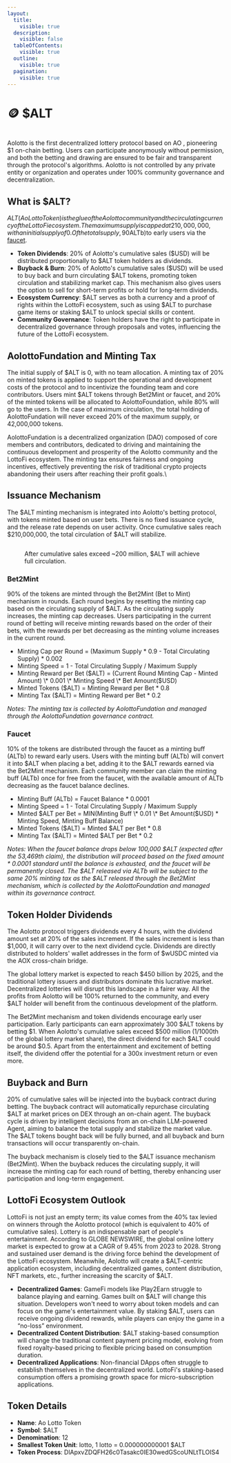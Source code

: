 ```yaml
---
layout:
  title:
    visible: true
  description:
    visible: false
  tableOfContents:
    visible: true
  outline:
    visible: true
  pagination:
    visible: true
---
```


# 🪙 $ALT

<figure><img src=".gitbook/assets/tokenomics.png" alt=""><figcaption></figcaption></figure>

Aolotto is the first decentralized lottery protocol based on AO , pioneering $1 on-chain betting. Users can participate anonymously without permission, and both the betting and drawing are ensured to be fair and transparent through the protocol's algorithms. Aolotto is not controlled by any private entity or organization and operates under 100% community governance and decentralization.

## What is $ALT?

$ALT (AoLottoToken) is the glue of the Aolotto community and the circulating currency of the LottoFi ecosystem. The maximum supply is capped at 210,000,000, with an initial supply of 0. Of the total supply, 90% (189,000,000) will be minted through the [Bet2Mint](usdalt.md#bet2mint) mechanism, and 10% (21,000,000) will be distributed as a minting buff ($ALTb)to early users via the [faucet](usdalt.md#faucet).

* **Token Dividends**: 20% of Aolotto's cumulative sales ($USD) will be distributed proportionally to $ALT token holders as dividends.
* **Buyback & Burn**: 20% of Aolotto's cumulative sales ($USD) will be used to buy back and burn circulating $ALT tokens, promoting token circulation and stabilizing market cap. This mechanism also gives users the option to sell for short-term profits or hold for long-term dividends.
* **Ecosystem Currency**: $ALT serves as both a currency and a proof of rights within the LottoFi ecosystem, such as using $ALT to purchase game items or staking $ALT to unlock special skills or content.
* **Community Governance**: Token holders have the right to participate in decentralized governance through proposals and votes, influencing the future of the LottoFi ecosystem.

## **AolottoFundation and Minting Tax**

The initial supply of $ALT is 0, with no team allocation. A minting tax of 20% on minted tokens is applied to support the operational and development costs of the protocol and to incentivize the founding team and core contributors. Users mint $ALT tokens through Bet2Mint or faucet, and 20% of the minted tokens will be allocated to AolottoFoundation, while 80% will go to the users. In the case of maximum circulation, the total holding of AolottoFundation will never exceed 20% of the maximum supply, or 42,000,000 tokens.

AolottoFundation is a decentralized organization (DAO) composed of core members and contributors, dedicated to driving and maintaining the continuous development and prosperity of the Aolotto community and the LottoFi ecosystem. The minting tax ensures fairness and ongoing incentives, effectively preventing the risk of traditional crypto projects abandoning their users after reaching their profit goals.\


## **Issuance Mechanism**

The $ALT minting mechanism is integrated into Aolotto's betting protocol, with tokens minted based on user bets. There is no fixed issuance cycle, and the release rate depends on user activity. Once cumulative sales reach $210,000,000, the total circulation of $ALT will stabilize.

<div data-full-width="false"><figure><img src=".gitbook/assets/chart.png" alt=""><figcaption><p>After cumulative sales exceed ~200 million, $ALT will achieve full circulation.</p></figcaption></figure></div>



### **Bet2Mint**

90% of the tokens are minted through the Bet2Mint (Bet to Mint) mechanism in rounds. Each round begins by resetting the minting cap based on the circulating supply of $ALT. As the circulating supply increases, the minting cap decreases. Users participating in the current round of betting will receive minting rewards based on the order of their bets, with the rewards per bet decreasing as the minting volume increases in the current round.

* Minting Cap per Round = (Maximum Supply \* 0.9 - Total Circulating Supply) \* 0.002
* Minting Speed = 1 - Total Circulating Supply / Maximum Supply
* Minting Reward per Bet ($ALT) = (Current Round Minting Cap - Minted Amount) \* 0.001 \* Minting Speed \* Bet Amount($USD)
* Minted Tokens ($ALT) = Minting Reward per Bet \* 0.8
* Minting Tax ($ALT) = Minting Reward per Bet \* 0.2

_Notes: The minting tax is collected by AolottoFundation and managed through the AolottoFundation governance contract._

### **Faucet**

10% of the tokens are distributed through the faucet as a minting buff (ALTb) to reward early users. Users with the minting buff (ALTb) will convert it into $ALT when placing a bet, adding it to the $ALT rewards earned via the Bet2Mint mechanism. Each community member can claim the minting buff (ALTb) once for free from the faucet, with the available amount of ALTb decreasing as the faucet balance declines.

* Minting Buff (ALTb) = Faucet Balance \* 0.0001
* Minting Speed = 1 - Total Circulating Supply / Maximum Supply
* Minted $ALT per Bet = MIN(Minting Buff \* 0.01 \* Bet Amount($USD) \* Minting Speed, Minting Buff Balance)
* Minted Tokens ($ALT) = Minted $ALT per Bet \* 0.8
* Minting Tax ($ALT) = Minted $ALT per Bet \* 0.2

_Notes: When the faucet balance drops below 100,000 $ALT (expected after the 53,469th claim), the distribution will proceed based on the fixed amount \* 0.0001 standard until the balance is exhausted, and the faucet will be permanently closed. The $ALT released via ALTb will be subject to the same 20% minting tax as the $ALT released through the Bet2Mint mechanism, which is collected by the AolottoFoundation and managed within its governance contract._

## **Token Holder Dividends**

The Aolotto protocol triggers dividends every 4 hours, with the dividend amount set at 20% of the sales increment. If the sales increment is less than $1,000, it will carry over to the next dividend cycle. Dividends are directly distributed to holders' wallet addresses in the form of $wUSDC minted via the AOX cross-chain bridge.

The global lottery market is expected to reach $450 billion by 2025, and the traditional lottery issuers and distributors dominate this lucrative market. Decentralized lotteries will disrupt this landscape in a fairer way. All the profits from Aolotto will be 100% returned to the community, and every $ALT holder will benefit from the continuous development of the platform.

The Bet2Mint mechanism and token dividends encourage early user participation. Early participants can earn approximately 300 $ALT tokens by betting $1. When Aolotto's cumulative sales exceed $500 million (1/1000th of the global lottery market share), the direct dividend for each $ALT could be around $0.5. Apart from the entertainment and excitement of betting itself, the dividend offer the potential for a 300x investment return or even more.

## **Buyback and Burn**

20% of cumulative sales will be injected into the buyback contract during betting. The buyback contract will automatically repurchase circulating $ALT at market prices on DEX through an on-chain agent. The buyback cycle is driven by intelligent decisions from an on-chain LLM-powered Agent, aiming to balance the total supply and stabilize the market value. The $ALT tokens bought back will be fully burned, and all buyback and burn transactions will occur transparently on-chain.

The buyback mechanism is closely tied to the $ALT issuance mechanism (Bet2Mint). When the buyback reduces the circulating supply, it will increase the minting cap for each round of betting, thereby enhancing user participation and long-term engagement.

## **LottoFi Ecosystem Outlook**

LottoFi is not just an empty term; its value comes from the 40% tax levied on winners through the Aolotto protocol (which is equivalent to 40% of cumulative sales). Lottery is an indispensable part of people's entertainment. According to GLOBE NEWSWIRE, the global online lottery market is expected to grow at a CAGR of 9.45% from 2023 to 2028. Strong and sustained user demand is the driving force behind the development of the LottoFi ecosystem. Meanwhile, Aolotto will create a $ALT-centric application ecosystem, including decentralized games, content distribution, NFT markets, etc., further increasing the scarcity of $ALT.

* **Decentralized Games**: GameFi models like Play2Earn struggle to balance playing and earning. Games built on $ALT will change this situation. Developers won't need to worry about token models and can focus on the game's entertainment value. By staking $ALT, users can receive ongoing dividend rewards, while players can enjoy the game in a “no-loss” environment.
* **Decentralized Content Distribution**: $ALT staking-based consumption will change the traditional content payment pricing model, evolving from fixed royalty-based pricing to flexible pricing based on consumption duration.
* **Decentralized Applications**: Non-financial DApps often struggle to establish themselves in the decentralized world. LottoFi's staking-based consumption offers a promising growth space for micro-subscription applications.

## **Token Details**

* **Name**: Ao Lotto Token
* **Symbol**: $ALT
* **Denomination**: 12
* **Smallest Token Unit**: lotto, 1 lotto = 0.000000000001 $ALT
* **Token Process**: DlApxvZDQFH26c0Tasakc0IE30wedGScoUNLtTLOIS4
